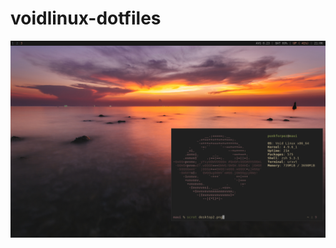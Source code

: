 # voidlinux-dotfiles

![i3 desktop](https://github.com/bradcodes/voidlinux-dotfiles/blob/master/desktop2.png)
